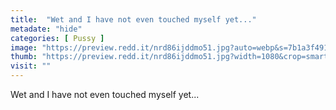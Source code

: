 ```yaml
---
title:  "Wet and I have not even touched myself yet..."
metadate: "hide"
categories: [ Pussy ]
image: "https://preview.redd.it/nrd86ijddmo51.jpg?auto=webp&s=7b1a3f49143bab3a866fc06a3377dd694dae0363"
thumb: "https://preview.redd.it/nrd86ijddmo51.jpg?width=1080&crop=smart&auto=webp&s=c5d0514ef05137e18725a443cf9abbb4784d3c8a"
visit: ""
---
```

Wet and I have not even touched myself yet...
